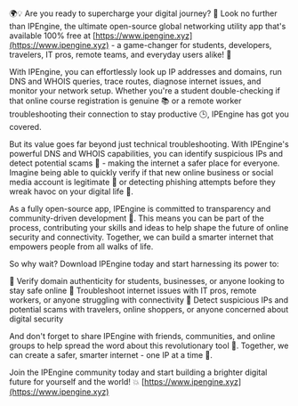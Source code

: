 🌍💡 Are you ready to supercharge your digital journey? 🚀 Look no further than IPEngine, the ultimate open-source global networking utility app that's available 100% free at [https://www.ipengine.xyz](https://www.ipengine.xyz) - a game-changer for students, developers, travelers, IT pros, remote teams, and everyday users alike! 🔧

With IPEngine, you can effortlessly look up IP addresses and domains, run DNS and WHOIS queries, trace routes, diagnose internet issues, and monitor your network setup. Whether you're a student double-checking if that online course registration is genuine 📚 or a remote worker troubleshooting their connection to stay productive 🕒, IPEngine has got you covered.

But its value goes far beyond just technical troubleshooting. With IPEngine's powerful DNS and WHOIS capabilities, you can identify suspicious IPs and detect potential scams 🚫 - making the internet a safer place for everyone. Imagine being able to quickly verify if that new online business or social media account is legitimate 👥 or detecting phishing attempts before they wreak havoc on your digital life 💸.

As a fully open-source app, IPEngine is committed to transparency and community-driven development 🌟. This means you can be part of the process, contributing your skills and ideas to help shape the future of online security and connectivity. Together, we can build a smarter internet that empowers people from all walks of life.

So why wait? Download IPEngine today and start harnessing its power to:

🔹 Verify domain authenticity for students, businesses, or anyone looking to stay safe online
🔹 Troubleshoot internet issues with IT pros, remote workers, or anyone struggling with connectivity
🔹 Detect suspicious IPs and potential scams with travelers, online shoppers, or anyone concerned about digital security

And don't forget to share IPEngine with friends, communities, and online groups to help spread the word about this revolutionary tool 📢. Together, we can create a safer, smarter internet - one IP at a time 🔧.

Join the IPEngine community today and start building a brighter digital future for yourself and the world! 💥 [https://www.ipengine.xyz](https://www.ipengine.xyz)